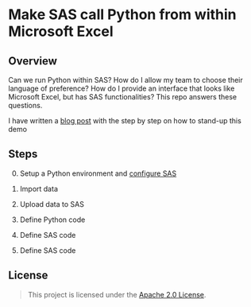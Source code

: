 # Make SAS call Python from within Microsoft Excel

## Overview

Can we run Python within SAS? How do I allow my team to choose their language of preference? How do I provide an interface that looks like Microsoft Excel, but has SAS functionalities?
This repo answers these questions.

I have written a [blog post](https://blogs.sas.com/content/sgf/2020/04/02/extending-excel-with-python-and-sas-viya/) with the step by step on how to stand-up this demo

## Steps

0. Setup a Python environment and [configure SAS](https://go.documentation.sas.com/doc/en/pgmsascdc/9.4_3.5/lecompobjref/p18qp136f91aaqn1h54v3b6pkant.htm)

1. Import data <br/>
    
2. Upload data to SAS <br/>
    
3. Define Python code <br/>

4. Define SAS code <br/>

5. Define SAS code <br/>
    
## License

> This project is licensed under the [Apache 2.0 License](LICENSE).
